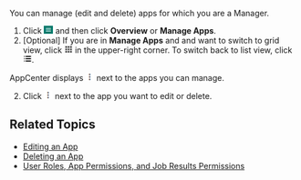 You can manage (edit and delete) apps for which you are a Manager.

1. Click ![menu button](images/menu-button.png) and then click **Overview** or **Manage Apps**. 
2. [Optional] If you are in **Manage Apps** and and want to switch to grid view, click ![grid view](images/grid-view.png) in the upper-right corner. To switch back to list view, click ![list view](images/list-view.png).
  
  AppCenter displays ![more options button](images/more-options.png) next to the apps you can manage.
 
2. Click ![more options button](images/more-options.png) next to the app you want to edit or delete.

## Related Topics

* [Editing an App](editing-app.md)
* [Deleting an App](deleting-app.md)
* [User Roles, App Permissions, and Job Results Permissions](app-permission-user-role.md)
